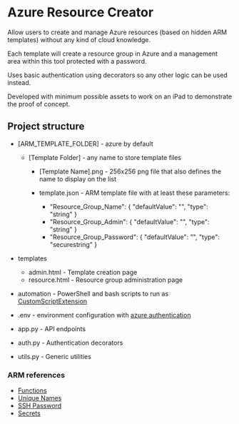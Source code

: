 # Azure Resource Creator

Allow users to create and manage Azure resources (based on hidden ARM templates) without any kind of cloud knowledge.

Each template will create a resource group in Azure and a management area within this tool protected with a password.

Uses basic authentication using decorators so any other logic can be used instead.

Developed with minimum possible assets to work on an iPad to demonstrate the proof of concept.

## Project structure

 * \[ARM_TEMPLATE_FOLDER\] - azure by default
    * \[Template Folder\] - any name to store template files
    
        * \[Template Name\].png - 256x256 png file that also defines the name to display on the list
        
        * template.json - ARM template file with at least these parameters:
            * "Resource_Group_Name": { "defaultValue": "", "type": "string" }
            * "Resource_Group_Admin": { "defaultValue": "", "type": "string" }
            * "Resource_Group_Password": { "defaultValue": "", "type": "securestring" }

 * templates
    * admin.html - Template creation page
    * resource.html - Resource group administration page

 * automation - PowerShell and bash scripts to run as [CustomScriptExtension](https://docs.microsoft.com/en-us/azure/virtual-machines/extensions/custom-script-windows)

 * .env - environment configuration with [azure authentication](https://docs.microsoft.com/en-us/azure/azure-resource-manager/resource-group-create-service-principal-portal#get-application-id-and-authentication-key)
 * app.py - API endpoints
 * auth.py - Authentication decorators
 * utils.py - Generic utilities

 ### ARM references

 * [Functions](https://docs.microsoft.com/en-us/azure/azure-resource-manager/templates/template-functions)
 * [Unique Names](https://www.codeisahighway.com/use-uniquestring-function-to-generate-unique-names-for-resources-in-arm-template/)
 * [SSH Password](https://github.com/Azure/azure-quickstart-templates/blob/master/101-hdinsight-linux-ssh-password/azuredeploy.json)
 * [Secrets](https://devkimchi.com/2019/04/24/6-ways-passing-secrets-to-arm-templates/)
